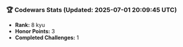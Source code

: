 ### 🏆 Codewars Stats (Updated: 2025-07-01 20:09:45 UTC)

- **Rank:** 8 kyu
- **Honor Points:** 3
- **Completed Challenges:** 1
